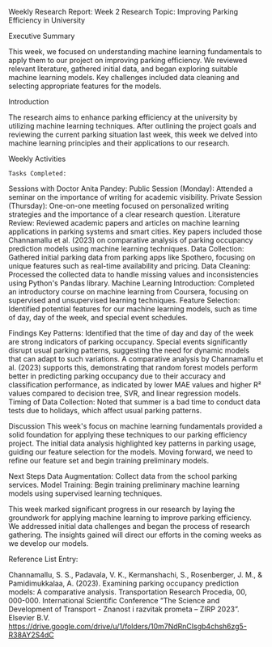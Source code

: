 
Weekly Research Report: Week 2
Research Topic: Improving Parking Efficiency in University

Executive Summary

This week, we focused on understanding machine learning fundamentals to apply them to our project on improving parking efficiency. We reviewed relevant literature, gathered initial data, and began exploring suitable machine learning models. Key challenges included data cleaning and selecting appropriate features for the models.

Introduction

The research aims to enhance parking efficiency at the university by utilizing machine learning techniques. After outlining the project goals and reviewing the current parking situation last week, this week we delved into machine learning principles and their applications to our research.

Weekly Activities

    Tasks Completed:

Sessions with Doctor Anita Pandey:
   Public Session (Monday): Attended a seminar on the importance of writing for academic visibility.
   Private Session (Thursday): One-on-one meeting focused on personalized writing strategies and the importance of a clear research question.
Literature Review: Reviewed academic papers and articles on machine learning applications in parking systems and smart cities. Key papers included those Channamallu et al. (2023) on comparative analysis of parking occupancy prediction models using machine learning techniques.
Data Collection: Gathered initial parking data from parking apps like Spothero, focusing on unique features such as real-time availability and pricing.
Data Cleaning: Processed the collected data to handle missing values and inconsistencies using Python's Pandas library.
Machine Learning Introduction: Completed an introductory course on machine learning from Coursera, focusing on supervised and unsupervised learning techniques.
Feature Selection: Identified potential features for our machine learning models, such as time of day, day of the week, and special event schedules.

Findings
Key Patterns: Identified that the time of day and day of the week are strong indicators of parking occupancy. Special events significantly disrupt usual parking patterns, suggesting the need for dynamic models that can adapt to such variations. A comparative analysis by Channamallu et al. (2023) supports this, demonstrating that random forest models perform better in predicting parking occupancy due to their accuracy and classification performance, as indicated by lower MAE values and higher R² values compared to decision tree, SVR, and linear regression models.
Timing of Data Collection: Noted that summer is a bad time to conduct data tests due to holidays, which affect usual parking patterns.


Discussion
This week's focus on machine learning fundamentals provided a solid foundation for applying these techniques to our parking efficiency project. The initial data analysis highlighted key patterns in parking usage, guiding our feature selection for the models. Moving forward, we need to refine our feature set and begin training preliminary models.

Next Steps
Data Augmentation: Collect data from the school parking services.
Model Training: Begin training preliminary machine learning models using supervised learning techniques.

This week marked significant progress in our research by laying the groundwork for applying machine learning to improve parking efficiency. We addressed initial data challenges and began the process of research gathering. The insights gained will direct our efforts in the coming weeks as we develop our models.

Reference List Entry:

Channamallu, S. S., Padavala, V. K., Kermanshachi, S., Rosenberger, J. M., & Pamidimukkalaa, A. (2023). Examining parking occupancy prediction models: A comparative analysis. Transportation Research Procedia, 00, 000-000. International Scientific Conference “The Science and Development of Transport - Znanost i razvitak prometa – ZIRP 2023”. Elsevier B.V.
https://drive.google.com/drive/u/1/folders/10m7NdRnCIsgb4chsh6zg5-R38AY2S4dC
